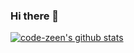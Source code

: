 ### Hi there 👋


  [![code-zeen's github stats](https://github-readme-stats.vercel.app/api?username=code-zeen)](https://github.com/code-zeen/github-readme-stats)


<!--
**code-zeen/code-zeen** is a ✨ _special_ ✨ repository because its `README.md` (this file) appears on your GitHub profile.

Here are some ideas to get you started:

- 🔭 I’m currently working on ...
- 🌱 I’m currently learning ...
- 👯 I’m looking to collaborate on ...
- 🤔 I’m looking for help with ...
- 💬 Ask me about ...
- 📫 How to reach me: ...
- 😄 Pronouns: ...
- ⚡ Fun fact: ...
-->
